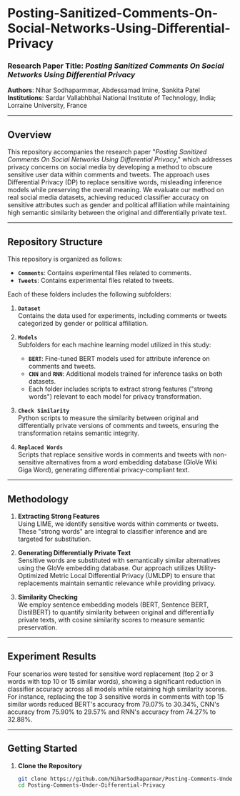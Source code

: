 # Posting-Sanitized-Comments-On-Social-Networks-Using-Differential-Privacy

### Research Paper Title: _Posting Sanitized Comments On Social Networks Using Differential Privacy_

**Authors**: Nihar Sodhaparmmar, Abdessamad Imine, Sankita Patel  
**Institutions**: Sardar Vallabhbhai National Institute of Technology, India; Lorraine University, France

---

## Overview

This repository accompanies the research paper "_Posting Sanitized Comments On Social Networks Using Differential Privacy_," which addresses privacy concerns on social media by developing a method to obscure sensitive user data within comments and tweets. The approach uses Differential Privacy (DP) to replace sensitive words, misleading inference models while preserving the overall meaning. We evaluate our method on real social media datasets, achieving reduced classifier accuracy on sensitive attributes such as gender and political affiliation while maintaining high semantic similarity between the original and differentially private text.

---

## Repository Structure

This repository is organized as follows:

- **`Comments`**: Contains experimental files related to comments.
- **`Tweets`**: Contains experimental files related to tweets.

Each of these folders includes the following subfolders:

1. **`Dataset`**  
   Contains the data used for experiments, including comments or tweets categorized by gender or political affiliation.

2. **`Models`**  
   Subfolders for each machine learning model utilized in this study:

   - **`BERT`**: Fine-tuned BERT models used for attribute inference on comments and tweets.
   - **`CNN`** and **`RNN`**: Additional models trained for inference tasks on both datasets.
   - Each folder includes scripts to extract strong features ("strong words") relevant to each model for privacy transformation.

3. **`Check Similarity`**  
   Python scripts to measure the similarity between original and differentially private versions of comments and tweets, ensuring the transformation retains semantic integrity.

4. **`Replaced Words`**  
   Scripts that replace sensitive words in comments and tweets with non-sensitive alternatives from a word embedding database (GloVe Wiki Giga Word), generating differential privacy-compliant text.

---

## Methodology

1. **Extracting Strong Features**  
   Using LIME, we identify sensitive words within comments or tweets. These "strong words" are integral to classifier inference and are targeted for substitution.

2. **Generating Differentially Private Text**  
   Sensitive words are substituted with semantically similar alternatives using the GloVe embedding database. Our approach utilizes Utility-Optimized Metric Local Differential Privacy (UMLDP) to ensure that replacements maintain semantic relevance while providing privacy.

3. **Similarity Checking**  
   We employ sentence embedding models (BERT, Sentence BERT, DistilBERT) to quantify similarity between original and differentially private texts, with cosine similarity scores to measure semantic preservation.

---

## Experiment Results

Four scenarios were tested for sensitive word replacement (top 2 or 3 words with top 10 or 15 similar words), showing a significant reduction in classifier accuracy across all models while retaining high similarity scores. For instance, replacing the top 3 sensitive words in comments with top 15 similar words reduced BERT's accuracy from 79.07% to 30.34%, CNN's accuracy from 75.90% to 29.57% and RNN's accuracy from 74.27% to 32.88%.

---

## Getting Started

1. **Clone the Repository**
   ```bash
   git clone https://github.com/NiharSodhaparmar/Posting-Comments-Under-Differential-Privacy.git
   cd Posting-Comments-Under-Differential-Privacy
   ```
